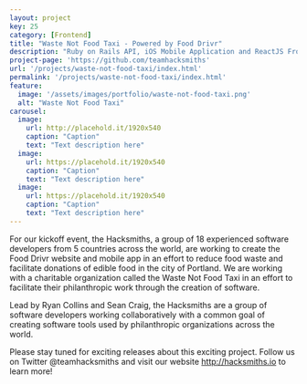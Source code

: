 ```yaml
---
layout: project
key: 25
category: [Frontend]
title: "Waste Not Food Taxi - Powered by Food Drivr"
description: "Ruby on Rails API, iOS Mobile Application and ReactJS Frontend Web Application"
project-page: 'https://github.com/teamhacksmiths'
url: '/projects/waste-not-food-taxi/index.html'
permalink: '/projects/waste-not-food-taxi/index.html'
feature:
  image: '/assets/images/portfolio/waste-not-food-taxi.png'
  alt: "Waste Not Food Taxi"
carousel:
  image:
    url: http://placehold.it/1920x540
    caption: "Caption"
    text: "Text description here"
  image:
    url: https://placehold.it/1920x540
    caption: "Caption"
    text: "Text description here"
  image:
    url: https://placehold.it/1920x540
    caption: "Caption"
    text: "Text description here"
---
```


For our kickoff event, the Hacksmiths, a group of 18 experienced software developers from 5 countries across the world, are working to create the Food Drivr website and mobile app in an effort to reduce food waste and facilitate donations of edible food in the city of Portland.  We are working with a charitable organization called the Waste Not Food Taxi in an effort to facilitate their philanthropic work through the creation of software.

Lead by Ryan Collins and Sean Craig, the Hacksmiths are a group of software developers working collaboratively with a common goal of creating software tools used by philanthropic organizations across the world.

Please stay tuned for exciting releases about this exciting project.  Follow us on Twitter @teamhacksmiths and visit our website http://hacksmiths.io to learn more!
